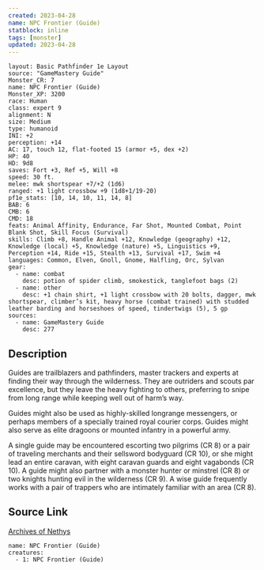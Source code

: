 ```yaml
---
created: 2023-04-28
name: NPC Frontier (Guide)
statblock: inline
tags: [monster]
updated: 2023-04-28
---
```

```statblock
layout: Basic Pathfinder 1e Layout
source: "GameMastery Guide"
Monster_CR: 7
name: NPC Frontier (Guide)
Monster_XP: 3200
race: Human
class: expert 9
alignment: N
size: Medium
type: humanoid
INI: +2
perception: +14
AC: 17, touch 12, flat-footed 15 (armor +5, dex +2)
HP: 40
HD: 9d8
saves: Fort +3, Ref +5, Will +8
speed: 30 ft.
melee: mwk shortspear +7/+2 (1d6)
ranged: +1 light crossbow +9 (1d8+1/19-20)
pf1e_stats: [10, 14, 10, 11, 14, 8]
BAB: 6
CMB: 6
CMD: 18
feats: Animal Affinity, Endurance, Far Shot, Mounted Combat, Point Blank Shot, Skill Focus (Survival)
skills: Climb +8, Handle Animal +12, Knowledge (geography) +12, Knowledge (local) +5, Knowledge (nature) +5, Linguistics +9, Perception +14, Ride +15, Stealth +13, Survival +17, Swim +4
languages: Common, Elven, Gnoll, Gnome, Halfling, Orc, Sylvan
gear:
  - name: combat
    desc: potion of spider climb, smokestick, tanglefoot bags (2)
  - name: other
    desc: +1 chain shirt, +1 light crossbow with 20 bolts, dagger, mwk shortspear, climber’s kit, heavy horse (combat trained) with studded leather barding and horseshoes of speed, tindertwigs (5), 5 gp
sources:
  - name: GameMastery Guide
    desc: 277
```
## Description
Guides are trailblazers and pathfinders, master trackers and experts at finding their way through the wilderness. They are outriders and scouts par excellence, but they leave the heavy fighting to others, preferring to snipe from long range while keeping well out of harm’s way.

Guides might also be used as highly-skilled longrange messengers, or perhaps members of a specially trained royal courier corps. Guides might also serve as elite dragoons or mounted infantry in a powerful army.

A single guide may be encountered escorting two pilgrims (CR 8) or a pair of traveling merchants and their sellsword bodyguard (CR 10), or she might lead an entire caravan, with eight caravan guards and eight vagabonds (CR 10). A guide might also partner with a monster hunter or minstrel (CR 8) or two knights hunting evil in the wilderness (CR 9). A wise guide frequently works with a pair of trappers who are intimately familiar with an area (CR 8).
## Source Link
[Archives of Nethys](https://aonprd.com/NPCDisplay.aspx?ItemName=Frontier%20(Guide))
```encounter-table
name: NPC Frontier (Guide)
creatures:
  - 1: NPC Frontier (Guide)
```

